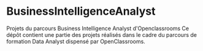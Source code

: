 # BusinessIntelligenceAnalyst
Projets du parcours Business Intelligence Analyst d'Openclassrooms
Ce dépôt contient une partie des projets réalisés dans le cadre du parcours de formation Data Analyst dispensé par OpenClassrooms.
